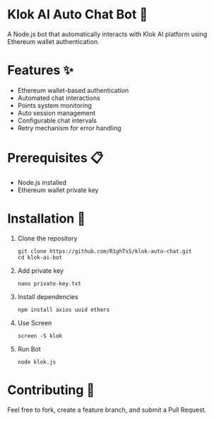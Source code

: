 # Klok AI Auto Chat Bot 🤖
A Node.js bot that automatically interacts with Klok AI platform using Ethereum wallet authentication.

# Features ✨
 - Ethereum wallet-based authentication
 - Automated chat interactions
 - Points system monitoring
 - Auto session management
 - Configurable chat intervals
 - Retry mechanism for error handling

# Prerequisites 📋
 - Node.js installed
 - Ethereum wallet private key

# Installation 🚀
1. Clone the repository
   ```
   git clone https://github.com/R1ghTsS/klok-auto-chat.git
   cd klok-ai-bot
2. Add private key
   ```
   nano private-key.txt
3. Install dependencies
   ```
   npm install axios uuid ethers
5. Use Screen
   ```
   screen -S klok
4. Run Bot
   ```
   node klok.js
# Contributing 🤝
Feel free to fork, create a feature branch, and submit a Pull Request.
